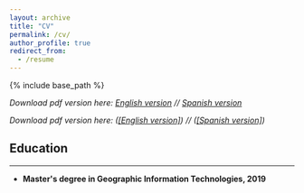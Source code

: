 ```yaml
---
layout: archive
title: "CV"
permalink: /cv/
author_profile: true
redirect_from:
  - /resume
---
```


{% include base_path %}


_Download pdf version here: [English version](files/paper1.pdf "CV English") // [Spanish version](files/paper2.pdf "CV Spanish")_

_Download pdf version here: (<a href="/files/paper1.pdf" class="image fit">[English version]</a>) // (<a href="/files/paper2.pdf" class="image fit">[Spanish version]</a>)_


## Education
------

* **Master's degree in Geographic Information Technologies, 2019**<br/>
